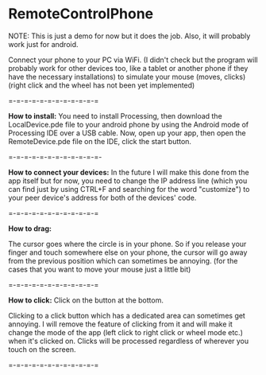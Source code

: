 # RemoteControlPhone

NOTE: This is just a demo for now but it does the job. Also, it will probably work just for android.

Connect your phone to your PC via WiFi. (I didn't check but the program will probably work for other devices too, like a tablet or another phone if they have the necessary installations) to simulate your mouse (moves, clicks) (right click and the wheel has not been yet implemented)

=-=-=-=-=-=-=-=-=-=-=-=

**How to install:**
  You need to install Processing, then download the LocalDevice.pde file to your android phone by using the Android mode of Processing IDE over a USB cable. Now, open up your app, then open the RemoteDevice.pde file on the IDE, click the start button.

=-=-=-=-=-=-=-=-=-=-=-=-

**How to connect your devices:**
  In the future I will make this done from the app itself but for now, you need to change the IP address line (which you can find just by using CTRL+F and searching for the word "customize") to your peer device's address for both of the devices' code.

=-=-=-=-=-=-=-=-=-=-=-=

**How to drag:**
  
  The cursor goes where the circle is in your phone. So if you release your finger and touch somewhere else on your phone, the cursor will go away from the previous  position which can sometimes be annoying. (for the cases that you want to move your mouse just a little bit)

=-=-=-=-=-=-=-=-=-=-=-=

**How to click:**
  Click on the button at the bottom. 

  Clicking to a click button which has a dedicated area can sometimes get annoying. I will remove the feature of clicking from it and will make it change the mode of the app (left click to right click or wheel mode etc.) when it's clicked on. Clicks will be processed regardless of wherever you touch on the screen.
  
=-=-=-=-=-=-=-=-=-=-=-=
